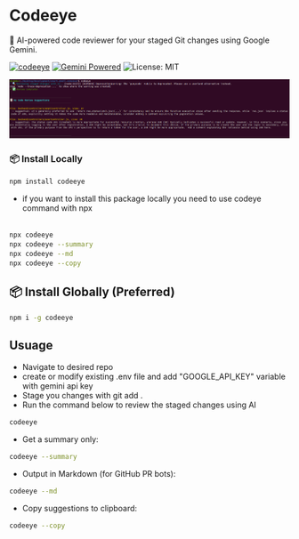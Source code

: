 # Codeeye

🧠 AI-powered code reviewer for your staged Git changes using Google Gemini.

[![codeeye](https://img.shields.io/npm/v/codeeye)](https://npmjs.com/package/codeeye)
[![Gemini Powered](https://img.shields.io/badge/powered%20by-Gemini-blue)](https://makersuite.google.com)
![License: MIT](https://img.shields.io/badge/License-MIT-yellow.svg)


![Image](https://raw.githubusercontent.com/AsharSal/codeeye/refs/heads/main/screenshots/codeeye.png)



### 📦 Install Locally


```bash
npm install codeeye
```
- if you want to install this package locally you need to use codeye command with npx

```bash

npx codeeye
npx codeeye --summary
npx codeeye --md
npx codeeye --copy

```

## 📦 Install Globally (Preferred)

```bash
npm i -g codeeye
```

## Usuage

- Navigate to desired repo
- create or modify existing .env file and add "GOOGLE_API_KEY" variable with gemini api key
- Stage you changes with git add .
- Run the command below to review the staged changes using AI

```bash
codeeye
```
- Get a summary only:

```bash
codeeye --summary
```
- Output in Markdown (for GitHub PR bots):

```bash
codeeye --md
```

- Copy suggestions to clipboard:

```bash
codeeye --copy
```